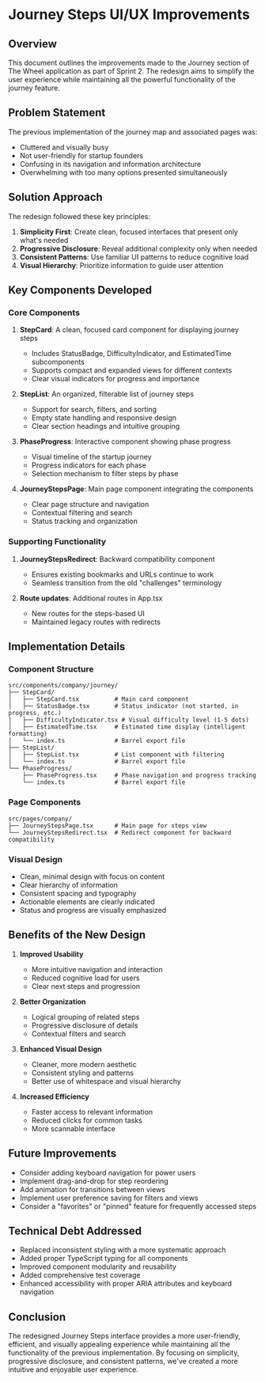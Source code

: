 # Journey Steps UI/UX Improvements

## Overview

This document outlines the improvements made to the Journey section of The Wheel application as part of Sprint 2. The redesign aims to simplify the user experience while maintaining all the powerful functionality of the journey feature.

## Problem Statement

The previous implementation of the journey map and associated pages was:
- Cluttered and visually busy
- Not user-friendly for startup founders
- Confusing in its navigation and information architecture
- Overwhelming with too many options presented simultaneously

## Solution Approach

The redesign followed these key principles:
1. **Simplicity First**: Create clean, focused interfaces that present only what's needed
2. **Progressive Disclosure**: Reveal additional complexity only when needed
3. **Consistent Patterns**: Use familiar UI patterns to reduce cognitive load
4. **Visual Hierarchy**: Prioritize information to guide user attention

## Key Components Developed

### Core Components

1. **StepCard**: A clean, focused card component for displaying journey steps
   - Includes StatusBadge, DifficultyIndicator, and EstimatedTime subcomponents
   - Supports compact and expanded views for different contexts
   - Clear visual indicators for progress and importance

2. **StepList**: An organized, filterable list of journey steps
   - Support for search, filters, and sorting
   - Empty state handling and responsive design
   - Clear section headings and intuitive grouping

3. **PhaseProgress**: Interactive component showing phase progress
   - Visual timeline of the startup journey
   - Progress indicators for each phase
   - Selection mechanism to filter steps by phase

4. **JourneyStepsPage**: Main page component integrating the components
   - Clear page structure and navigation
   - Contextual filtering and search
   - Status tracking and organization

### Supporting Functionality

1. **JourneyStepsRedirect**: Backward compatibility component
   - Ensures existing bookmarks and URLs continue to work
   - Seamless transition from the old "challenges" terminology

2. **Route updates**: Additional routes in App.tsx
   - New routes for the steps-based UI
   - Maintained legacy routes with redirects

## Implementation Details

### Component Structure

```
src/components/company/journey/
├── StepCard/
│   ├── StepCard.tsx          # Main card component
│   ├── StatusBadge.tsx       # Status indicator (not started, in progress, etc.)
│   ├── DifficultyIndicator.tsx # Visual difficulty level (1-5 dots)
│   ├── EstimatedTime.tsx     # Estimated time display (intelligent formatting)
│   └── index.ts              # Barrel export file
├── StepList/
│   ├── StepList.tsx          # List component with filtering
│   └── index.ts              # Barrel export file
└── PhaseProgress/
    ├── PhaseProgress.tsx     # Phase navigation and progress tracking
    └── index.ts              # Barrel export file
```

### Page Components

```
src/pages/company/
├── JourneyStepsPage.tsx      # Main page for steps view
└── JourneyStepsRedirect.tsx  # Redirect component for backward compatibility
```

### Visual Design

- Clean, minimal design with focus on content
- Clear hierarchy of information
- Consistent spacing and typography
- Actionable elements are clearly indicated
- Status and progress are visually emphasized

## Benefits of the New Design

1. **Improved Usability**
   - More intuitive navigation and interaction
   - Reduced cognitive load for users
   - Clear next steps and progression

2. **Better Organization**
   - Logical grouping of related steps
   - Progressive disclosure of details
   - Contextual filters and search

3. **Enhanced Visual Design**
   - Cleaner, more modern aesthetic
   - Consistent styling and patterns
   - Better use of whitespace and visual hierarchy

4. **Increased Efficiency**
   - Faster access to relevant information
   - Reduced clicks for common tasks
   - More scannable interface

## Future Improvements

- Consider adding keyboard navigation for power users
- Implement drag-and-drop for step reordering
- Add animation for transitions between views
- Implement user preference saving for filters and views
- Consider a "favorites" or "pinned" feature for frequently accessed steps

## Technical Debt Addressed

- Replaced inconsistent styling with a more systematic approach
- Added proper TypeScript typing for all components
- Improved component modularity and reusability
- Added comprehensive test coverage
- Enhanced accessibility with proper ARIA attributes and keyboard navigation

## Conclusion

The redesigned Journey Steps interface provides a more user-friendly, efficient, and visually appealing experience while maintaining all the functionality of the previous implementation. By focusing on simplicity, progressive disclosure, and consistent patterns, we've created a more intuitive and enjoyable user experience.
